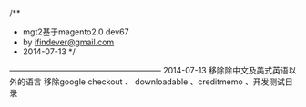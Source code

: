 /**
 * mgt2基于magento2.0 dev67
 * by ifindever@gmail.com
 * 2014-07-13
 */

———————————————————
 2014-07-13 
 移除除中文及美式英语以外的语言
 移除google checkout 、 downloadable 、creditmemo 、开发测试目录
 